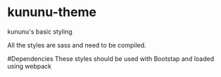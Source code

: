 # kununu-theme
kununu's basic styling

All the styles are sass and need to be compiled.

#Dependencies
These styles should be used with Bootstap and loaded using webpack



